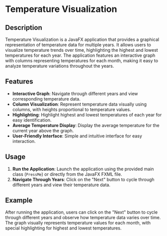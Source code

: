 # Temperature Visualization

## Description
Temperature Visualization is a JavaFX application that provides a graphical representation of temperature data for multiple years. It allows users to visualize temperature trends over time, highlighting the highest and lowest temperatures for each year. The application features an interactive graph with columns representing temperatures for each month, making it easy to analyze temperature variations throughout the years.

## Features
- **Interactive Graph**: Navigate through different years and view corresponding temperature data.
- **Column Visualization**: Represent temperature data visually using columns, with heights proportional to temperature values.
- **Highlighting**: Highlight highest and lowest temperatures of each year for easy identification.
- **Average Temperature Display**: Display the average temperature for the current year above the graph.
- **User-Friendly Interface**: Simple and intuitive interface for easy interaction.

## Usage
1. **Run the Application**: Launch the application using the provided main class (`PressMe`) or directly from the JavaFX FXML file.
2. **Navigate Through Years**: Click on the "Next" button to cycle through different years and view their temperature data.

## Example
After running the application, users can click on the "Next" button to cycle through different years and observe how temperature data varies over time. The graph visually represents temperature values for each month, with special highlighting for highest and lowest temperatures.
